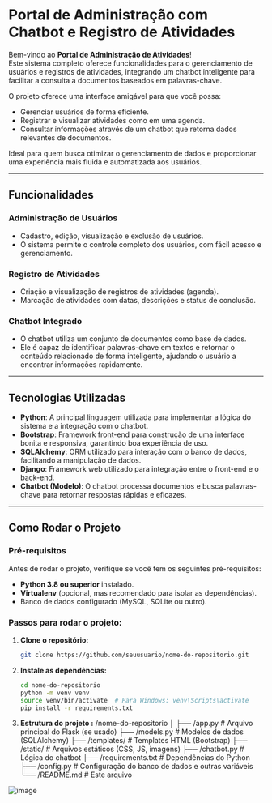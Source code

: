 # Portal de Administração com Chatbot e Registro de Atividades

Bem-vindo ao **Portal de Administração de Atividades**!  
Este sistema completo oferece funcionalidades para o gerenciamento de usuários e registros de atividades, integrando um chatbot inteligente para facilitar a consulta a documentos baseados em palavras-chave.

O projeto oferece uma interface amigável para que você possa:
- Gerenciar usuários de forma eficiente.
- Registrar e visualizar atividades como em uma agenda.
- Consultar informações através de um chatbot que retorna dados relevantes de documentos.

Ideal para quem busca otimizar o gerenciamento de dados e proporcionar uma experiência mais fluida e automatizada aos usuários.

---

## Funcionalidades

### Administração de Usuários
- Cadastro, edição, visualização e exclusão de usuários.  
- O sistema permite o controle completo dos usuários, com fácil acesso e gerenciamento.

### Registro de Atividades
- Criação e visualização de registros de atividades (agenda).  
- Marcação de atividades com datas, descrições e status de conclusão.

### Chatbot Integrado
- O chatbot utiliza um conjunto de documentos como base de dados.  
- Ele é capaz de identificar palavras-chave em textos e retornar o conteúdo relacionado de forma inteligente, ajudando o usuário a encontrar informações rapidamente.

---

## Tecnologias Utilizadas

- **Python**: A principal linguagem utilizada para implementar a lógica do sistema e a integração com o chatbot.
- **Bootstrap**: Framework front-end para construção de uma interface bonita e responsiva, garantindo boa experiência de uso.
- **SQLAlchemy**: ORM utilizado para interação com o banco de dados, facilitando a manipulação de dados.
- **Django**: Framework web utilizado para integração entre o front-end e o back-end.
- **Chatbot (Modelo)**: O chatbot processa documentos e busca palavras-chave para retornar respostas rápidas e eficazes.

---

## Como Rodar o Projeto

### Pré-requisitos

Antes de rodar o projeto, verifique se você tem os seguintes pré-requisitos:

- **Python 3.8 ou superior** instalado.
- **Virtualenv** (opcional, mas recomendado para isolar as dependências).
- Banco de dados configurado (MySQL, SQLite ou outro).

### Passos para rodar o projeto:

1. **Clone o repositório:**
   ```bash
   git clone https://github.com/seuusuario/nome-do-repositorio.git

2. **Instale as dependências:**
   ```bash
   cd nome-do-repositorio
   python -m venv venv
   source venv/bin/activate  # Para Windows: venv\Scripts\activate
   pip install -r requirements.txt
   
3. **Estrutura do projeto :**
   /nome-do-repositorio
   │
   ├── /app.py                  # Arquivo principal do Flask (se usado)
   ├── /models.py               # Modelos de dados (SQLAlchemy)
   ├── /templates/              # Templates HTML (Bootstrap)
   ├── /static/                 # Arquivos estáticos (CSS, JS, imagens)
   ├── /chatbot.py              # Lógica do chatbot
   ├── /requirements.txt        # Dependências do Python
   ├── /config.py               # Configuração do banco de dados e outras variáveis
   └── /README.md               # Este arquivo

![image](https://github.com/sullyanoo/PortalChatBot/blob/main/Template_Comnect_ChatBot.png)
